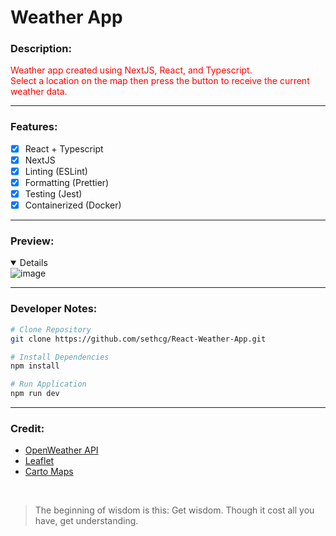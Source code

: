 # Weather App

### Description:

<p style="color: red;">
  Weather app created using NextJS, React, and Typescript.
  <br>
  Select a location on the map then press the button to receive the current weather data.
</p>

---

### Features:

- [x] React + Typescript
- [x] NextJS
- [x] Linting (ESLint)
- [x] Formatting (Prettier)
- [x] Testing (Jest)
- [x] Containerized (Docker)

---
### Preview:
<details open>
  <img src="https://github.com/user-attachments/assets/998ec1b0-b6e1-4b4e-8cdc-3e01a32ba245" alt="image" style="max-width: 100%;">
  <br>
</details>

---

### Developer Notes:

```bash
# Clone Repository
git clone https://github.com/sethcg/React-Weather-App.git

# Install Dependencies
npm install

# Run Application
npm run dev
```

---

### Credit:

- [OpenWeather API](https://openweathermap.org/)
- [Leaflet](https://leafletjs.com/)
- [Carto Maps](https://carto.com/basemaps)

<br />

> The beginning of wisdom is this: Get wisdom. Though it cost all you have, get understanding.

